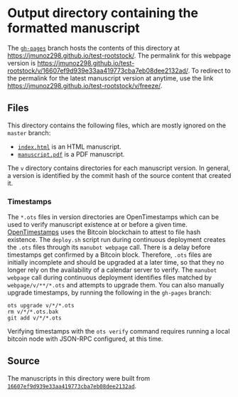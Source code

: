 # Output directory containing the formatted manuscript

The [`gh-pages`](https://github.com/jmunoz298/test-rootstock/tree/gh-pages) branch hosts the contents of this directory at <https://jmunoz298.github.io/test-rootstock/>.
The permalink for this webpage version is <https://jmunoz298.github.io/test-rootstock/v/16607ef9d939e33aa419773cba7eb08dee2132ad/>.
To redirect to the permalink for the latest manuscript version at anytime, use the link <https://jmunoz298.github.io/test-rootstock/v/freeze/>.

## Files

This directory contains the following files, which are mostly ignored on the `master` branch:

+ [`index.html`](index.html) is an HTML manuscript.
+ [`manuscript.pdf`](manuscript.pdf) is a PDF manuscript.

The `v` directory contains directories for each manuscript version.
In general, a version is identified by the commit hash of the source content that created it.

### Timestamps

The `*.ots` files in version directories are OpenTimestamps which can be used to verify manuscript existence at or before a given time.
[OpenTimestamps](https://opentimestamps.org/) uses the Bitcoin blockchain to attest to file hash existence.
The `deploy.sh` script run during continuous deployment creates the `.ots` files through its `manubot webpage` call.
There is a delay before timestamps get confirmed by a Bitcoin block.
Therefore, `.ots` files are initially incomplete and should be upgraded at a later time, so that they no longer rely on the availability of a calendar server to verify.
The `manubot webpage` call during continuous deployment identifies files matched by `webpage/v/**/*.ots` and attempts to upgrade them.
You can also manually upgrade timestamps, by running the following in the `gh-pages` branch:

```shell
ots upgrade v/*/*.ots
rm v/*/*.ots.bak
git add v/*/*.ots
```

Verifying timestamps with the `ots verify` command requires running a local bitcoin node with JSON-RPC configured, at this time.

## Source

The manuscripts in this directory were built from
[`16607ef9d939e33aa419773cba7eb08dee2132ad`](https://github.com/jmunoz298/test-rootstock/commit/16607ef9d939e33aa419773cba7eb08dee2132ad).
